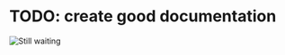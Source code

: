 # TODO: create good documentation

![Still waiting](https://media0.giphy.com/media/v1.Y2lkPTc5MGI3NjExY20wY2V6N2U0ZXI5YTBsNG5sODE5bjdnNTNvaWxyNTVxem9sMndwYiZlcD12MV9naWZzX3NlYXJjaCZjdD1n/tXL4FHPSnVJ0A/giphy.gif)